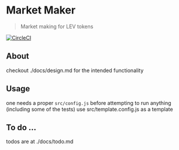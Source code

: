 # Market Maker

> Market making for LEV tokens

[![CircleCI](https://circleci.com/gh/market-maker/market-maker/tree/master.svg?style=svg)](https://circleci.com/gh/market-maker/market-maker/tree/master)


## About

checkout ./docs/design.md for the intended functionality  


## Usage

one needs a proper `src/config.js` before attempting to run anything (including some of the tests)
use src/template.config.js as a template


## To do ...

todos are at ./docs/todo.md


